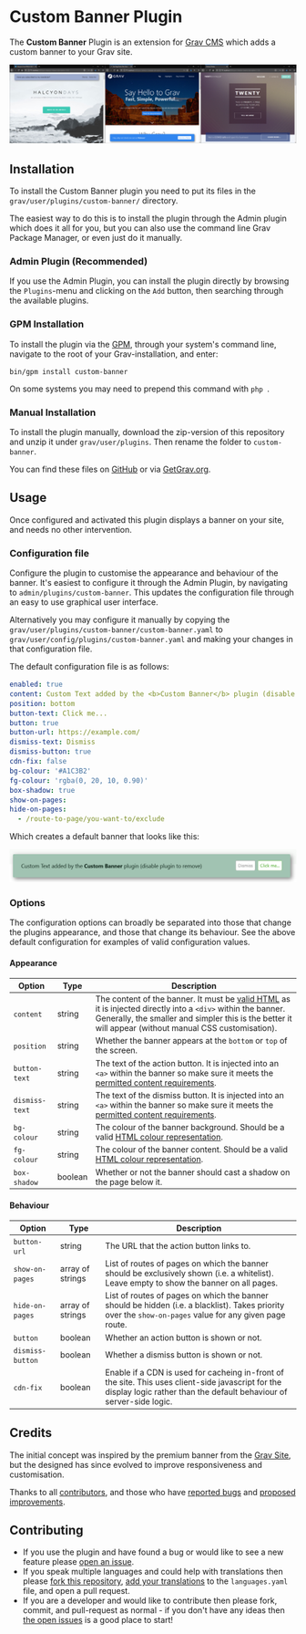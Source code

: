 # Custom Banner Plugin

The **Custom Banner** Plugin is an extension for [Grav CMS](http://github.com/getgrav/grav) which adds a custom banner to your Grav site.

![Example Screenshots](images/examples.jpg)

## Installation

To install the Custom Banner plugin you need to put its files in the `grav/user/plugins/custom-banner/` directory.

The easiest way to do this is to install the plugin through the Admin plugin which does it all for you, but you can also use the command line Grav Package Manager, or even just do it manually.

### Admin Plugin (Recommended)

If you use the Admin Plugin, you can install the plugin directly by browsing the `Plugins`-menu and clicking on the `Add` button, then searching through the available plugins.

### GPM Installation

To install the plugin via the [GPM](http://learn.getgrav.org/advanced/grav-gpm), through your system's command line, navigate to the root of your Grav-installation, and enter:

    bin/gpm install custom-banner

On some systems you may need to prepend this command with `php `.

### Manual Installation

To install the plugin manually, download the zip-version of this repository and unzip it under `grav/user/plugins`. Then rename the folder to `custom-banner`.

You can find these files on [GitHub](https://github.com/aricooperdavis/grav-plugin-custom-banner) or via [GetGrav.org](http://getgrav.org/downloads/plugins#extras).

## Usage

Once configured and activated this plugin displays a banner on your site, and needs no other intervention.

### Configuration file
Configure the plugin to customise the appearance and behaviour of the banner. It's easiest to configure it through the Admin Plugin, by navigating to `admin/plugins/custom-banner`. This updates the configuration file through an easy to use graphical user interface.

Alternatively you may configure it manually by copying the `grav/user/plugins/custom-banner/custom-banner.yaml` to `grav/user/config/plugins/custom-banner.yaml` and making your changes in that configuration file.

The default configuration file is as follows:

```yaml
enabled: true
content: Custom Text added by the <b>Custom Banner</b> plugin (disable plugin to remove)
position: bottom
button-text: Click me...
button: true
button-url: https://example.com/
dismiss-text: Dismiss
dismiss-button: true
cdn-fix: false
bg-colour: '#A1C3B2'
fg-colour: 'rgba(0, 20, 10, 0.90)'
box-shadow: true
show-on-pages:
hide-on-pages:
  - /route-to-page/you-want-to/exclude
```

Which creates a default banner that looks like this:

![Screenshot of default banner](./images/default_banner.png)

### Options
The configuration options can broadly be separated into those that change the plugins appearance, and those that change its behaviour. See the above default configuration for examples of valid configuration values.

#### Appearance
| Option | Type | Description |
| -- | -- | -- |
| `content` | string | The content of the banner. It must be [valid HTML](https://developer.mozilla.org/en-US/docs/Web/Guide/HTML/Content_categories#flow_content) as it is injected directly into a `<div>` within the banner. Generally, the smaller and simpler this is the better it will appear (without manual CSS customisation). |
| `position` | string | Whether the banner appears at the `bottom` or `top` of the screen. |
| `button-text` | string | The text of the action button. It is injected into an `<a>` within the banner so make sure it meets the [permitted content requirements](https://developer.mozilla.org/en-US/docs/Web/HTML/Element/a#properties). |
| `dismiss-text` | string | The text of the dismiss button. It is injected into an `<a>` within the banner so make sure it meets the [permitted content requirements](https://developer.mozilla.org/en-US/docs/Web/HTML/Element/a#properties). |
| `bg-colour` | string | The colour of the banner background. Should be a valid [HTML colour representation](https://developer.mozilla.org/en-US/docs/Web/CSS/color_value). |
| `fg-colour` | string | The colour of the banner content. Should be a valid [HTML colour representation](https://developer.mozilla.org/en-US/docs/Web/CSS/color_value). |
| `box-shadow` | boolean | Whether or not the banner should cast a shadow on the page below it. |

#### Behaviour
| Option | Type | Description |
| -- | -- | -- |
| `button-url` | string | The URL that the action button links to. |
| `show-on-pages` | array of strings | List of routes of pages on which the banner should be exclusively shown (i.e. a whitelist). Leave empty to show the banner on all pages. |
| `hide-on-pages` | array of strings | List of routes of pages on which the banner should be hidden (i.e. a blacklist). Takes priority over the `show-on-pages` value for any given page route. |
| `button` | boolean | Whether an action button is shown or not. |
| `dismiss-button` | boolean | Whether a dismiss button is shown or not. |
| `cdn-fix` | boolean | Enable if a CDN is used for cacheing in-front of the site. This uses client-side javascript for the display logic rather than the default behaviour of server-side logic. |

## Credits

The initial concept was inspired by the premium banner from the [Grav Site](https://getgrav.org/), but the designed has since evolved to improve responsiveness and customisation.

Thanks to all [contributors](https://github.com/aricooperdavis/grav-plugin-custom-banner/graphs/contributors), and those who have [reported bugs](https://github.com/aricooperdavis/grav-plugin-custom-banner/issues?q=is%3Aissue+label%3Abug) and [proposed improvements](https://github.com/aricooperdavis/grav-plugin-custom-banner/issues?q=is%3Aissue+label%3Aenhancement).

## Contributing

- If you use the plugin and have found a bug or would like to see a new feature please [open an issue](https://github.com/aricooperdavis/grav-plugin-custom-banner/issues/new/).
- If you speak multiple languages and could help with translations then please [fork this repository](https://github.com/aricooperdavis/grav-plugin-custom-banner/fork), [add your translations](https://learn.getgrav.org/16/content/multi-language#plugin-and-theme-language-translations) to the `languages.yaml` file, and open a pull request.
- If you are a developer and would like to contribute then please fork, commit, and pull-request as normal - if you don't have any ideas then [the open issues](https://github.com/aricooperdavis/grav-plugin-custom-banner/issues) is a good place to start!
